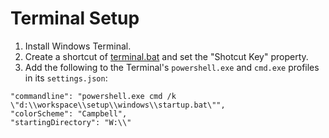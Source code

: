 # Terminal Setup
1. Install Windows Terminal.
2. Create a shortcut of [terminal.bat](https://github.com/krankur/setup/blob/master/windows/terminal.bat) and set the "Shotcut Key" property.
3. Add the following to the Terminal's `powershell.exe` and `cmd.exe` profiles in its `settings.json`:
```
"commandline": "powershell.exe cmd /k \"d:\\workspace\\setup\\windows\\startup.bat\"",
"colorScheme": "Campbell",
"startingDirectory": "W:\\"
```
